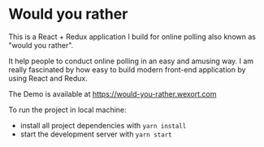 # Would you rather

This is a React + Redux application I build for online polling also known as "would you rather".


It help people to conduct online polling in an easy and amusing way. I am really fascinated by how easy to build modern front-end application by using React and Redux.

The Demo is available at https://would-you-rather.wexort.com


To run the project in local machine:

* install all project dependencies with `yarn install`
* start the development server with `yarn start`



